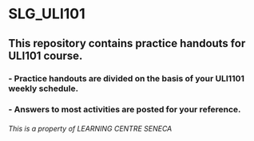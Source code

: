 # SLG_ULI101

## This repository contains practice handouts for ULI101 course.

### - Practice handouts are divided on the basis of your ULI1101 weekly schedule.
### - Answers to most activities are posted for your reference.




###### This is a property of LEARNING CENTRE SENECA
